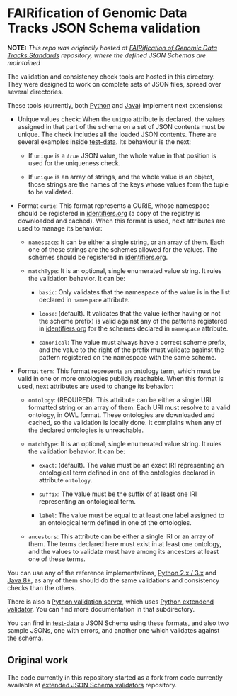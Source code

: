 # FAIRification of Genomic Data Tracks JSON Schema validation

**NOTE:** _This repo was originally hosted at [FAIRification of Genomic Data Tracks Standards](//github.com/fairtracks/fairtracks_standard) repository, where the defined JSON Schemas are maintained_

The validation and consistency check tools are hosted in this directory. They were designed to work on complete sets of JSON files, spread over several directories.

These tools (currently, both [Python](python) and [Java](java)) implement next extensions:

* Unique values check: When the `unique` attribute is declared, the values assigned in that part of the schema on a set of JSON contents must be unique. The check includes all the loaded JSON contents. There are several examples inside [test-data](test-data). Its behaviour is the next:

  + If `unique` is a _`true`_ JSON value, the whole value in that position is used for the uniqueness check.
  
  + If `unique` is an array of strings, and the whole value is an object, those strings are the names of the keys whose values form the tuple to be validated.

* Format `curie`: This format represents a CURIE, whose namespace should be registered in [identifiers.org](https://identifiers.org/) (a copy of the registry is downloaded and cached). When this format is used, next attributes are used to manage its behavior:
  
  + `namespace`: It can be either a single string, or an array of them. Each one of these strings are the schemes allowed for the values. The schemes should be registered in [identifiers.org](https://identifiers.org/).
  
  + `matchType`: It is an optional, single enumerated value string. It rules the validation behavior. It can be:
    
      - `basic`: Only validates that the namespace of the value is in the list declared in `namespace` attribute.

      - `loose`: (default). It validates that the value (either having or not the scheme prefix) is valid against any of the patterns registered in [identifiers.org](https://identifiers.org/) for the schemes declared in `namespace` attribute.

      - `canonical`: The value must always have a correct scheme prefix, and the value to the right of the prefix must validate against the pattern registered on the namespace with the same scheme.

* Format `term`: This format represents an ontology term, which must be valid in one or more ontologies publicly reachable. When this format is used, next attributes are used to change its behavior:

  + `ontology`: (REQUIRED). This attribute can be either a single URI formatted string or an array of them. Each URI must resolve to a valid ontology, in OWL format. These ontologies are downloaded and cached, so the validation is locally done. It complains when any of the declared ontologies is unreachable.
  
  + `matchType`: It is an optional, single enumerated value string. It rules the validation behavior. It can be:
  
      - `exact`: (default). The value must be an exact IRI representing an ontological term defined in one of the ontologies declared in attribute `ontology`.
      
      - `suffix`: The value must be the suffix of at least one IRI representing an ontological term.
      
      - `label`: The value must be equal to at least one label assigned to an ontological term defined in one of the ontologies.
  
  + `ancestors`: This attribute can be either a single IRI or an array of them. The terms declared here must exist in at least one ontology, and the values to validate must have among its ancestors at least one of these terms.

You can use any of the reference implementations, [Python 2.x / 3.x](python) and [Java 8+](java), as any of them should do the same validations and consistency checks than the others.

There is also a [Python validation server](python_server), which uses [Python extendend validator](Python). You can find more documentation in that subdirectory.

You can find in [test-data](test-data) a JSON Schema using these formats, and also two sample JSONs, one with errors, and another one which validates against the schema.

## Original work

The code currently in this repository started as a fork from code currently available at [extended JSON Schema validators](//github.com/inab/extended-json-schema-validators) repository.
